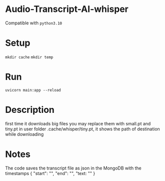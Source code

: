 # Audio-Transcript-AI-whisper
Compatible with `python3.10`
# Setup
`mkdir cache`
`mkdir temp`
# Run
`uvicorn main:app --reload`
# Description
first time it downloads big files you may replace them with small.pt and tiny.pt in user folder .cache/whisper/tiny.pt, it shows the path of destination while downloading 

# Notes
The code saves the transcript file as json in the MongoDB with the timestamps
{
    "start": "",
    "end": "",
    "text: ""
}
